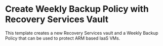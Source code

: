 # Create Weekly Backup Policy with Recovery Services Vault

This template creates a new Recovery Services vault and a Weekly Backup Policy that can be used to protect ARM based IaaS VMs.